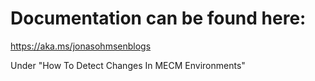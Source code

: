 # Documentation can be found here:
https://aka.ms/jonasohmsenblogs

Under "How To Detect Changes In MECM Environments"

